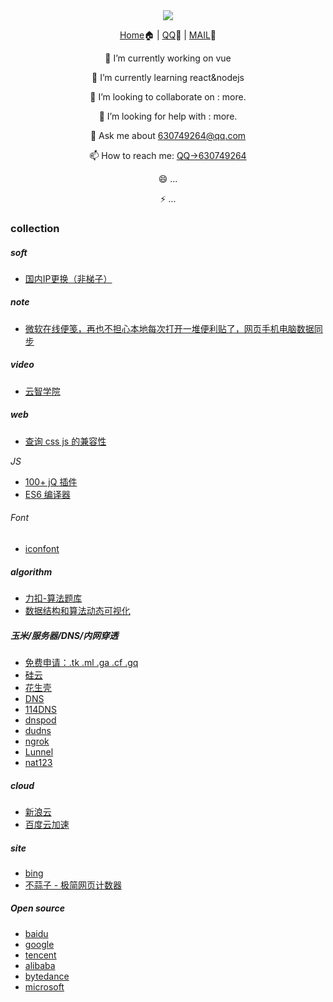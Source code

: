 <div align="center">
  <img src="https://cdn.jsdelivr.net/gh/cxvh/static/gif/20201201042317.webp">

[Home](https://cxvh.com)🏠 | [QQ](http://wpa.qq.com/msgrd?v=3&uin=630749264&site=qq&menu=yes)🤪 | [MAIL](mailto:lvcaodi@hotmail.com)📧


🔭 I’m currently working on vue

🌱 I’m currently learning react&nodejs

👯 I’m looking to collaborate on : more.

🤔 I’m looking for help with : more.

💬 Ask me about [630749264@qq.com](mailto:630749264@qq.com)

📫 How to reach me: [QQ->630749264](http://wpa.qq.com/msgrd?v=3&uin=630749264&site=qq&menu=yes)

😄 ...

⚡ ...

</div>

### collection
##### soft
- [国内IP更换（非梯子）](http://blog.sina.com.cn/u/5265179322)

##### note
- [微软在线便笺，再也不担心本地每次打开一堆便利贴了，网页手机电脑数据同步](https://www.onenote.com/stickynotes)

##### video
- [云智学院](https://abcxueyuan.baidu.com/#/line_course)

##### web
- [查询 css js 的兼容性](https://caniuse.com/)

*JS*
- [100+ jQ 插件](http://www.ijquery.cn/?cat=2)
- [ES6 编译器](https://google.github.io/traceur-compiler/demo/repl.html)

###### Font
- [iconfont](https://www.iconfont.cn/)

##### algorithm
- [力扣-算法题库](https://leetcode-cn.com/problemset/all/)
- [数据结构和算法动态可视化](https://visualgo.net/zh)
##### 玉米/服务器/DNS/内网穿透
- [免费申请：.tk .ml .ga .cf .gq](http://www.dot.tk/zh/index.html)
- [硅云](https://www.vpsor.cn/)
- [花生壳](https://hsk.oray.com/)
- [DNS](https://www.dns.com/)
- [114DNS](http://www.114dns.com/)
- [dnspod](dnspod.cn)
- [dudns](https://dudns.baidu.com/)
- [ngrok](https://ngrok.com/)
- [Lunnel](https://github.com/longXboy/lunnel)
- [nat123](http://www.nat123.com/)

##### cloud
- [新浪云](https://www.sinacloud.com/)
- [百度云加速](https://su.baidu.com/)

##### site
- [bing](https://www.bing.com/webmasters/crawlcontrol?siteUrl=https://www.cxvh.com/)
- [不蒜子 - 极简网页计数器](https://busuanzi.ibruce.info/)

##### Open source
- [baidu](https://github.com/baidu)
- [google](https://github.com/google)
- [tencent](https://github.com/tencent)
- [alibaba](https://github.com/alibaba)
- [bytedance](https://github.com/bytedance)
- [microsoft](https://github.com/microsoft)
